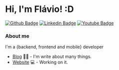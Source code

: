 # Hi, I'm Flávio! :D

[![Github Badge](https://img.shields.io/badge/-Github-000?style=flat-square&logo=Github&logoColor=white&link=https://github.com/oliveiradeflavio)](https://github.com/oliveiradeflavio)
[![Linkedin Badge](https://img.shields.io/badge/-LinkedIn-blue?style=flat-square&logo=Linkedin&logoColor=white&link=https://www.linkedin.com/in/fladoliveira//)](https://www.linkedin.com/in/fladoliveira//)
[![Youtube Badge](https://img.shields.io/badge/-YouTube-ff0000?style=flat-square&labelColor=ff0000&logo=youtube&logoColor=white&link=https://www.youtube.com/user/flaviodicas)](https://www.youtube.com/user/flaviodicas)

### About me
I'm a {backend, frontend and mobile} developer

- [Blog](https://www.blog.flaviodeoliveira.com.br/) ✍🏼 - I'm write about many things.
- [Website](https://flaviodeoliveira.com.br/) 💻 - Working on it.
